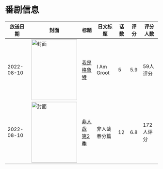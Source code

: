 # 番剧信息

|放送日期|封面|标题|日文标题|话数|评分|评分人数|
|---|---|---|---|---|---|---|
|2022-08-10|<img src="//lain.bgm.tv/pic/cover/c/93/82/386627_Q41DT.jpg" alt="封面" style="width:150px;height:200px;object-fit:cover;">|[我是格鲁特](https://bangumi.tv/subject/386627)|I Am Groot|5|5.9|59人评分|
|2022-08-10|<img src="//lain.bgm.tv/pic/cover/c/44/1f/393947_ffWGn.jpg" alt="封面" style="width:150px;height:200px;object-fit:cover;">|[非人哉 第2季](https://bangumi.tv/subject/393947)|非人哉 春分篇|12|6.8|172人评分|
